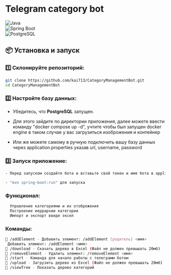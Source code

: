 #  **Telegram category bot**

![Java](https://img.shields.io/badge/Java-17-blue?style=flat-square&logo=java)  
![Spring Boot](https://img.shields.io/badge/Spring%20Boot-3.0-green?style=flat-square&logo=spring)  
![PostgreSQL](https://img.shields.io/badge/PostgreSQL-14-blue?style=flat-square&logo=postgresql)  

## 📦 **Установка и запуск**

### 1️⃣ Склонируйте репозиторий:

```bash
git clone https://github.com/kai713/CategoryManagementBot.git
cd CategoryManagementBot
```

### 2️⃣ Настройте базу данных:

- Убедитесь, что **PostgreSQL** запущен.
- Для этого зайдите по директории приложения, далее можете ввести команду "docker compose up -d", учтите чтобы был запущен docker engine в таком случае у вас загрузиться изоброжения и контейнер 

- Или же можете самому в ручную подключить вашу базу данных через application.properties указав url, username, password

### 3️⃣ Запуск приложение:

```bash
- Перед запуском создайте бота и вставьте свой токен и имя бота в application.properties, для создания телеграмм бота и токена: @BotFather 

- "mvn spring-boot:run" для запуска
```

### Функционал:
```bash
  Управление категориями и их отоброжения
  Построение иеррархии категории
  Импорт и экспорт ввиде эксел
```

### Команды:
```bash
🔹 /addElement - Добавить элемент: /addElement [родитель] <имя> 
 Добавить элемент: /addElement <имя>
🔹 /download - Скачать дерево в Excel (Файл не должен превышать 20мб)
🔹 /removeElement - Удалить элемент: /removeElement <имя>
🔹 /start - Команда для начало работы с телеграмм ботом
🔹 /upload - Загрузить дерево из Excel (Файл не должен превышать 20мб)
🔹 /viewTree - Показать дерево категорий
```
